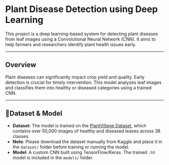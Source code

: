 # Plant Disease Detection using Deep Learning

This project is a deep learning-based system for detecting plant diseases from leaf images using a Convolutional Neural Network (CNN). It aims to help farmers and researchers identify plant health issues early.

---

## Overview

Plant diseases can significantly impact crop yield and quality. Early detection is crucial for timely intervention. This model analyzes leaf images and classifies them into healthy or diseased categories using a trained CNN.

---

## 🧠Dataset & Model

- **Dataset**: The model is trained on the [PlantVillage Dataset](https://www.kaggle.com/datasets/vipoooool/new-plant-diseases-dataset), which contains over 50,000 images of healthy and diseased leaves across 38 classes.
- **Note**: Please download the dataset manually from Kaggle and place it in the `dataset/` folder before training or running the model.
- **Model**: A custom CNN built using TensorFlow/Keras. The trained `.h5` model is included in the `models/` folder.
